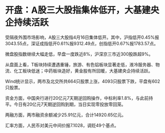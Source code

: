 # 开盘：A股三大股指集体低开，大基建央企持续活跃

受隔夜外围市场影响，A股三大股指4月16日集体低开。其中，沪指低开0.45%报3043.55点，深证成指低开0.61%报9312.49点，创指低开0.67%报1783.57点。

微盘股指数继续大幅走低，早盘一度跌近8%，沪深京三市近300股跌超9%。

从盘面上看，T板块持续遭遇重锤，旅游、有色铝板块显著走低，液冷服务器、物流、化工板块低迷；中药板块造好，黄金股有所回暖，大基建央企持续活跃。

Wind统计显示，两市及北交所共664只股票上涨，4093只股票下跌，平盘有602只股票。

资金方面，中国央行进行20亿元7天期逆回购操作，中标利率1.8%，与此前持平。今日有20亿元7天期逆回购到期，当日实现零投放零回笼。

两融方面，两市融资余额减少25.91亿元，合计14920.65亿元。

汇率方面，人民币对美元中间价报7.1028，调贬49个基点。

